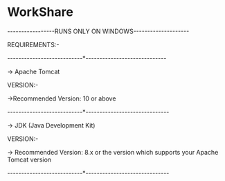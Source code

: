 # WorkShare

-----------------RUNS ONLY ON WINDOWS--------------------

REQUIREMENTS:-

---------------------------*-----------------------------

-> Apache Tomcat

VERSION:-
  
->Recommended Version: 10 or above
  
---------------------------*------------------------------

-> JDK (Java Development Kit) 

VERSION:-
   
-> Recommended Version: 8.x or the version which supports your Apache Tomcat version
   
---------------------------*------------------------------
